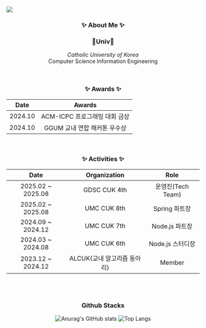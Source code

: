 <img src="https://capsule-render.vercel.app/api?type=slice&color=30A9DE&height=60&section=header" />

<div align=center>
  
### ✨ About Me ✨

<h3 align="center">🏫Univ🏫</h3>
<p align="center">
  <i>Catholic University of Korea</i>
  <br/>
  Computer Science Information Engineering
</p>
</div>


<br>

<div align=center>
  
### ✨ Awards ✨
  
|Date|Awards|
|:-:|:-:|
|2024.10|ACM-ICPC 프로그래밍 대회 금상|
|2024.10|GGUM 교내 연합 해커톤 우수상|

</div>

<br>


<div align=center>
  
### ✨ Activities ✨
  
|Date|Organization|Role|
|:-:|:-:|:-:|
|2025.02 ~ 2025.08 |GDSC CUK 4th|운영진(Tech Team)|
|2025.02 ~ 2025.08|UMC CUK 8th|Spring 파트장|
|2024.09 ~ 2024.12|UMC CUK 7th|Node.js 파트장|
|2024.03 ~ 2024.08|UMC CUK 6th|Node.js 스터디장|
|2023.12 ~ 2024.12|ALCUK(교내 알고리즘 동아리)|Member|


</div>

<br><br>

<div align=center>
  
### Github Stacks 
  
![Anurag's GitHub stats](https://github-readme-stats.vercel.app/api?username=parkmineum&show_icons=true&theme=radical)
![Top Langs](https://github-readme-stats.vercel.app/api/top-langs/?username=parkmineum&theme=radical&layout=compact&hide=python)

</div>

